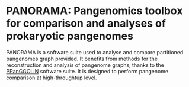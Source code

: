 # PANORAMA: Pangenomics toolbox for comparison and analyses of prokaryotic pangenomes

PANORAMA is a software suite used to analyse and compare partitioned pangenomes graph provided. It benefits from 
methods for the reconstruction and analysis of pangenome graphs, thanks to the [PPanGGOLiN](https://github.com/labgem/PPanGGOLiN) software suite. It is designed to perform pangenome comparison at high-throughtup level.

